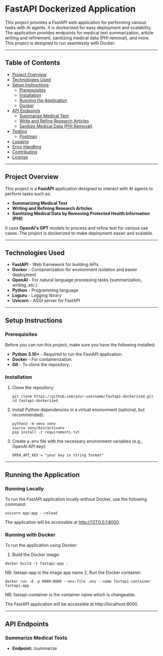 # FastAPI Dockerized Application

This project provides a FastAPI web application for performing various tasks with AI agents. It is dockerized for easy deployment and scalability. The application provides endpoints for medical text summarization, article writing and refinement, sanitizing medical data (PHI removal), and more. This project is designed to run seamlessly with Docker.

---

## Table of Contents

- [Project Overview](#project-overview)
- [Technologies Used](#technologies-used)
- [Setup Instructions](#setup-instructions)
  - [Prerequisites](#prerequisites)
  - [Installation](#installation)
  - [Running the Application](#running-the-application)
  - [Docker](#docker)
- [API Endpoints](#api-endpoints)
  - [Summarize Medical Text](#summarize-medical-text)
  - [Write and Refine Research Articles](#write-and-refine-research-articles)
  - [Sanitize Medical Data (PHI Removal)](#sanitize-medical-data-phi-removal)
- [Testing](#testing)
  - [Postman](#postman)
- [Logging](#logging)
- [Error Handling](#error-handling)
- [Contributing](#contributing)
- [License](#license)

---

## Project Overview

This project is a **FastAPI** application designed to interact with AI agents to perform tasks such as:
- **Summarizing Medical Text**
- **Writing and Refining Research Articles**
- **Sanitizing Medical Data by Removing Protected Health Information (PHI)**

It uses **OpenAI's GPT** models to process and refine text for various use cases. The project is dockerized to make deployment easier and scalable.

---

## Technologies Used

- **FastAPI** - Web framework for building APIs
- **Docker** - Containerization for environment isolation and easier deployment
- **OpenAI** - For natural language processing tasks (summarization, writing, etc.)
- **Python** - Programming language
- **Loguru** - Logging library
- **Uvicorn** - ASGI server for FastAPI

---

## Setup Instructions

### Prerequisites

Before you can run this project, make sure you have the following installed:

- **Python 3.10+** - Required to run the FastAPI application.
- **Docker** - For containerization.
- **Git** - To clone the repository.

### Installation

1. Clone the repository:

   ```
   git clone https://github.com/your-username/fastapi-dockerized.git
   cd fastapi-dockerized
2. Install Python dependencies in a virtual environment (optional, but recommended):
   ```
   python3 -m venv venv
   source venv/bin/activate
   pip install -r requirements.txt
3. Create a .env file with the necessary environment variables (e.g., OpenAI API key):

   ```
   OPEN_API_KEY = "your key in string format"
---

## Running the Application

### Running Locally

To run the FastAPI application locally without Docker, use the following command:
```
uvicorn app:app --reload
```
The application will be accessible at http://127.0.0.1:8000.

### Running with Docker

To run the application using Docker:

1. Build the Docker image:
```
docker build -t fastapi-app .
```
NB: fastapi-app is the image app name
2. Run the Docker container:
```
docker run -d -p 8000:8000 --env-file .env --name fastapi-container fastapi-app
```
NB: fastapi-container is the container name which is changeable.

The FastAPI application will be accessible at http://localhost:8000.

---

## API Endpoints

### Summarize Medical Texts

- **Endpoint:** /summarize